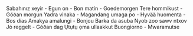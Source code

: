Sabahınız xeyir -
Egun on -
Bon matin -
Goedemorgen
Tere hommikust -
Góðan morgun
Yadra vinaka -
Magandang umaga po -
Hyvää huomenta -
Bos días
Amakya amalungi -
Bonjou
Barka da asuba
Nyob zoo sawv ntxov
Jó reggelt -
Góðan dag
Ụtụtụ ọma
ullaakkut
Buongiorno -
Mwaramutse
